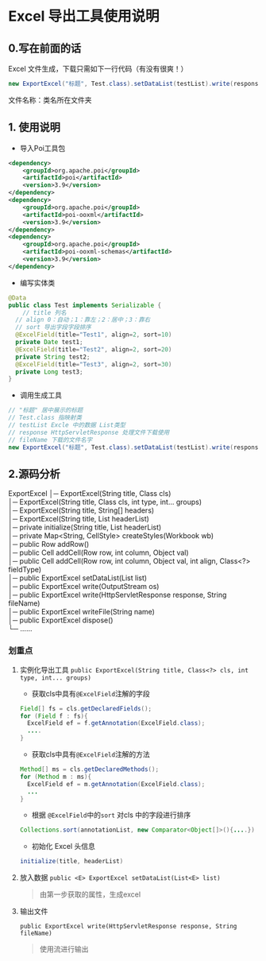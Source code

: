 # Excel 导出工具使用说明

## 0.写在前面的话

Excel 文件生成，下载只需如下一行代码（有没有很爽！）

```java
new ExportExcel("标题", Test.class).setDataList(testList).write(response, fileName).dispose();
```
文件名称：类名所在文件夹

## 1. 使用说明

- 导入Poi工具包

```xml
<dependency>
    <groupId>org.apache.poi</groupId>
    <artifactId>poi</artifactId>
    <version>3.9</version>
</dependency>
<dependency>
    <groupId>org.apache.poi</groupId>
    <artifactId>poi-ooxml</artifactId>
    <version>3.9</version>
</dependency>
<dependency>
    <groupId>org.apache.poi</groupId>
    <artifactId>poi-ooxml-schemas</artifactId>
    <version>3.9</version>
</dependency>
```

- 编写实体类
```java
@Data
public class Test implements Serializable {
	// title 列名  
  // align 0：自动；1：靠左；2：居中；3：靠右
  // sort 导出字段字段排序
  @ExcelField(title="Test1", align=2, sort=10)
  private Date test1;
  @ExcelField(title="Test2", align=2, sort=20)
  private String test2;
  @ExcelField(title="Test3", align=2, sort=30)
  private Long test3;
}
```

- 调用生成工具

```java
// "标题" 居中展示的标题
// Test.class 指映射类
// testList	Excle 中的数据 List类型
// response HttpServletResponse 处理文件下载使用
// fileName 下载的文件名字
new ExportExcel("标题", Test.class).setDataList(testList).write(response, fileName).dispose();
```

 ## 2.源码分析

ExportExcel
│─ ExportExcel(String title, Class<?> cls) <br/>
│─ ExportExcel(String title, Class<?> cls, int type, int... groups)<br/>
│─ ExportExcel(String title, String[] headers)<br/>
│─ ExportExcel(String title, List<String> headerList)<br/>
│─ private initialize(String title, List<String> headerList)<br/>
│─ private Map<String, CellStyle> createStyles(Workbook wb)<br/>
│─ public Row addRow()<br/>
│─ public Cell addCell(Row row, int column, Object val)<br/>
│─ public Cell addCell(Row row, int column, Object val, int align, Class<?> fieldType)<br/>
│─ public <E> ExportExcel setDataList(List<E> list)<br/>
│─ public ExportExcel write(OutputStream os)<br/>
│─ public ExportExcel write(HttpServletResponse response, String fileName) <br/>
│─ public ExportExcel writeFile(String name)<br/>
│─ public ExportExcel dispose()<br/>
└─ ......<br/>

### 划重点

1. 实例化导出工具
`public ExportExcel(String title, Class<?> cls, int type, int... groups)`

    - 获取cls中具有`@ExcelField`注解的字段

    ```java
    Field[] fs = cls.getDeclaredFields();
    for (Field f : fs){
      ExcelField ef = f.getAnnotation(ExcelField.class);
      ....
    }
    ```

    - 获取cls中具有`@ExcelField`注解的方法

    ```java
    Method[] ms = cls.getDeclaredMethods();
    for (Method m : ms){
      ExcelField ef = m.getAnnotation(ExcelField.class);
      ...
    }
    ```

    - 根据 `@ExcelField`中的`sort` 对cls 中的字段进行排序

    ```java
    Collections.sort(annotationList, new Comparator<Object[]>(){....})
    ```

    - 初始化 Excel 头信息

    ```java
    initialize(title, headerList)
    ```

2. 放入数据
    `public <E> ExportExcel setDataList(List<E> list)`
    
    > 由第一步获取的属性，生成excel

3. 输出文件

   `public ExportExcel write(HttpServletResponse response, String fileName)`

   > 使用流进行输出
